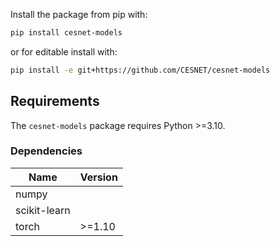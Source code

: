 Install the package from pip with:

```bash
pip install cesnet-models
```

or for editable install with:

```bash
pip install -e git+https://github.com/CESNET/cesnet-models
```

## Requirements
The `cesnet-models` package requires Python >=3.10.

### Dependencies

| Name         | Version  |
|--------------|----------|
| numpy        |          |
| scikit-learn |          |
| torch        | >=1.10   |